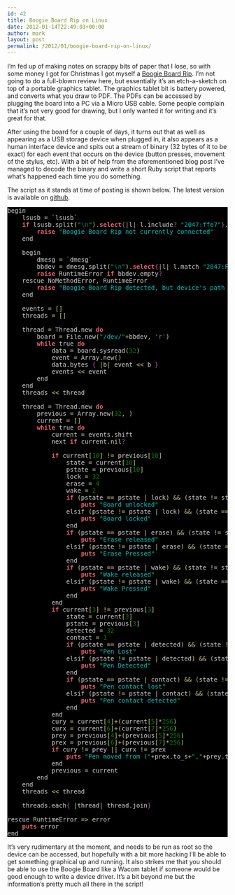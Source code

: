 ```yaml
---
id: 42
title: Boogie Board Rip on Linux
date: 2012-01-14T22:49:03+00:00
author: mark
layout: post
permalink: /2012/01/boogie-board-rip-on-linux/
---
```

I&#8217;m fed up of making notes on scrappy bits of paper that I lose, so with some money I got for Christmas I got myself a [Boogie Board Rip](http://www.amazon.co.uk/gp/product/B005ZPZ5XW/ref=as_li_qf_sp_asin_il_tl?ie=UTF8&tag=barrfrozwast-21&linkCode=as2&camp=1634&creative=6738&creativeASIN=B005ZPZ5XW). I&#8217;m not going to do a full-blown review here, but essentially it&#8217;s an etch-a-sketch on top of a portable graphics tablet. The graphics tablet bit is battery powered, and converts what you draw to PDF. The PDFs can be accessed by plugging the board into a PC via a Micro USB cable. Some people complain that it&#8217;s not very good for drawing, but I only wanted it for writing and it&#8217;s great for that.

After using the board for a couple of days, it turns out that as well as appearing as a USB storage device when plugged in, it also appears as a human interface device and spits out a stream of binary (32 bytes of it to be exact) for each event that occurs on the device (button presses, movement of the stylus, etc). With a bit of help from the aforementioned blog post I&#8217;ve managed to decode the binary and write a short Ruby script that reports what&#8217;s happened each time you do something.

The script as it stands at time of posting is shown below. The latest version is available on [github](https://github.com/marxjohnson/rubyboard).

<pre style='color:#d1d1d1;background:#000000;'>begin
    lsusb <span style='color:#d2cd86; '>=</span> `lsusb`
    <span style='color:#e66170; font-weight:bold; '>if</span> lsusb<span style='color:#d2cd86; '>.</span>split<span style='color:#d2cd86; '>(</span><span style='color:#02d045; '>"</span><span style='color:#008080; '>\n</span><span style='color:#02d045; '>"</span><span style='color:#d2cd86; '>)</span><span style='color:#d2cd86; '>.</span><span style='color:#e66170; font-weight:bold; '>select</span><span style='color:#b060b0; '>{</span><span style='color:#d2cd86; '>|</span>l<span style='color:#d2cd86; '>|</span> l<span style='color:#d2cd86; '>.</span>include<span style='color:#b060b0; '>?</span> <span style='color:#02d045; '>"</span><span style='color:#00c4c4; '>2047:ffe7</span><span style='color:#02d045; '>"</span><span style='color:#b060b0; '>}</span><span style='color:#d2cd86; '>.</span>count <span style='color:#d2cd86; '>=</span><span style='color:#d2cd86; '>=</span> <span style='color:#008c00; '></span>
        <span style='color:#e66170; font-weight:bold; '>raise</span> <span style='color:#02d045; '>"</span><span style='color:#00c4c4; '>Boogie Board Rip not currently connected</span><span style='color:#02d045; '>"</span>
    end

    begin
        dmesg <span style='color:#d2cd86; '>=</span> `dmesg`
        bbdev <span style='color:#d2cd86; '>=</span> dmesg<span style='color:#d2cd86; '>.</span>split<span style='color:#d2cd86; '>(</span><span style='color:#02d045; '>"</span><span style='color:#008080; '>\n</span><span style='color:#02d045; '>"</span><span style='color:#d2cd86; '>)</span><span style='color:#d2cd86; '>.</span><span style='color:#e66170; font-weight:bold; '>select</span><span style='color:#b060b0; '>{</span><span style='color:#d2cd86; '>|</span>l<span style='color:#d2cd86; '>|</span> l<span style='color:#d2cd86; '>.</span>match <span style='color:#02d045; '>"</span><span style='color:#00c4c4; '>2047:FFE7.*hidraw[0-9]</span><span style='color:#02d045; '>"</span><span style='color:#b060b0; '>}</span><span style='color:#d2cd86; '>.</span>pop<span style='color:#d2cd86; '>.</span>match<span style='color:#d2cd86; '>(</span><span style='color:#02d045; '>"</span><span style='color:#00c4c4; '>(hidraw[0-9]+)</span><span style='color:#02d045; '>"</span><span style='color:#d2cd86; '>)</span><span style='color:#d2cd86; '>.</span>to_s
        <span style='color:#e66170; font-weight:bold; '>raise</span> RuntimeError <span style='color:#e66170; font-weight:bold; '>if</span> bbdev<span style='color:#d2cd86; '>.</span>empty<span style='color:#b060b0; '>?</span> 
    rescue NoMethodError<span style='color:#d2cd86; '>,</span> RuntimeError
        <span style='color:#e66170; font-weight:bold; '>raise</span> <span style='color:#02d045; '>"</span><span style='color:#00c4c4; '>Boogie Board Rip detected, but device's path could not be determined</span><span style='color:#02d045; '>"</span>
    end

    events <span style='color:#d2cd86; '>=</span> <span style='color:#d2cd86; '>[</span><span style='color:#d2cd86; '>]</span>
    threads <span style='color:#d2cd86; '>=</span> <span style='color:#d2cd86; '>[</span><span style='color:#d2cd86; '>]</span>

    thread <span style='color:#d2cd86; '>=</span> Thread<span style='color:#d2cd86; '>.</span>new <span style='color:#e66170; font-weight:bold; '>do</span>
        board <span style='color:#d2cd86; '>=</span> File<span style='color:#d2cd86; '>.</span>new<span style='color:#d2cd86; '>(</span><span style='color:#02d045; '>"</span><span style='color:#00c4c4; '>/dev/</span><span style='color:#02d045; '>"</span><span style='color:#d2cd86; '>+</span>bbdev<span style='color:#d2cd86; '>,</span> <span style='color:#00c4c4; '>'r'</span><span style='color:#d2cd86; '>)</span>
        <span style='color:#e66170; font-weight:bold; '>while</span> true <span style='color:#e66170; font-weight:bold; '>do</span>
            data <span style='color:#d2cd86; '>=</span> board<span style='color:#d2cd86; '>.</span>sysread<span style='color:#d2cd86; '>(</span><span style='color:#008c00; '>32</span><span style='color:#d2cd86; '>)</span>
            event <span style='color:#d2cd86; '>=</span> Array<span style='color:#d2cd86; '>.</span>new<span style='color:#d2cd86; '>(</span><span style='color:#d2cd86; '>)</span>
            data<span style='color:#d2cd86; '>.</span>bytes <span style='color:#b060b0; '>{</span> <span style='color:#d2cd86; '>|</span>b<span style='color:#d2cd86; '>|</span> event <span style='color:#d2cd86; '>&lt;</span><span style='color:#d2cd86; '>&lt;</span> b <span style='color:#b060b0; '>}</span>
            events <span style='color:#d2cd86; '>&lt;</span><span style='color:#d2cd86; '>&lt;</span> event
        end
    end
    threads <span style='color:#d2cd86; '>&lt;</span><span style='color:#d2cd86; '>&lt;</span> thread

    thread <span style='color:#d2cd86; '>=</span> Thread<span style='color:#d2cd86; '>.</span>new <span style='color:#e66170; font-weight:bold; '>do</span>
        previous <span style='color:#d2cd86; '>=</span> Array<span style='color:#d2cd86; '>.</span>new<span style='color:#d2cd86; '>(</span><span style='color:#008c00; '>32</span><span style='color:#d2cd86; '>,</span> <span style='color:#008c00; '></span><span style='color:#d2cd86; '>)</span>
        current <span style='color:#d2cd86; '>=</span> <span style='color:#d2cd86; '>[</span><span style='color:#d2cd86; '>]</span>
        <span style='color:#e66170; font-weight:bold; '>while</span> true <span style='color:#e66170; font-weight:bold; '>do</span>
            current <span style='color:#d2cd86; '>=</span> events<span style='color:#d2cd86; '>.</span>shift
            next <span style='color:#e66170; font-weight:bold; '>if</span> current<span style='color:#d2cd86; '>.</span>nil<span style='color:#b060b0; '>?</span>

            <span style='color:#e66170; font-weight:bold; '>if</span> current<span style='color:#d2cd86; '>[</span><span style='color:#008c00; '>10</span><span style='color:#d2cd86; '>]</span> <span style='color:#d2cd86; '>!</span><span style='color:#d2cd86; '>=</span> previous<span style='color:#d2cd86; '>[</span><span style='color:#008c00; '>10</span><span style='color:#d2cd86; '>]</span>
                state <span style='color:#d2cd86; '>=</span> current<span style='color:#d2cd86; '>[</span><span style='color:#008c00; '>10</span><span style='color:#d2cd86; '>]</span>
                pstate <span style='color:#d2cd86; '>=</span> previous<span style='color:#d2cd86; '>[</span><span style='color:#008c00; '>10</span><span style='color:#d2cd86; '>]</span>
                lock <span style='color:#d2cd86; '>=</span> <span style='color:#008c00; '>32</span>
                erase <span style='color:#d2cd86; '>=</span> <span style='color:#008c00; '>4</span>
                wake <span style='color:#d2cd86; '>=</span> <span style='color:#008c00; '>2</span>
                <span style='color:#e66170; font-weight:bold; '>if</span> <span style='color:#d2cd86; '>(</span>pstate <span style='color:#d2cd86; '>=</span><span style='color:#d2cd86; '>=</span> pstate <span style='color:#d2cd86; '>|</span> lock<span style='color:#d2cd86; '>)</span> <span style='color:#d2cd86; '>&</span><span style='color:#d2cd86; '>&</span> <span style='color:#d2cd86; '>(</span>state <span style='color:#d2cd86; '>!</span><span style='color:#d2cd86; '>=</span> state <span style='color:#d2cd86; '>|</span> lock<span style='color:#d2cd86; '>)</span>
                    <span style='color:#e66170; font-weight:bold; '>puts</span> <span style='color:#02d045; '>"</span><span style='color:#00c4c4; '>Board unlocked</span><span style='color:#02d045; '>"</span>
                elsif <span style='color:#d2cd86; '>(</span>pstate <span style='color:#d2cd86; '>!</span><span style='color:#d2cd86; '>=</span> pstate <span style='color:#d2cd86; '>|</span> lock<span style='color:#d2cd86; '>)</span> <span style='color:#d2cd86; '>&</span><span style='color:#d2cd86; '>&</span> <span style='color:#d2cd86; '>(</span>state <span style='color:#d2cd86; '>=</span><span style='color:#d2cd86; '>=</span> state <span style='color:#d2cd86; '>|</span> lock<span style='color:#d2cd86; '>)</span>
                    <span style='color:#e66170; font-weight:bold; '>puts</span> <span style='color:#02d045; '>"</span><span style='color:#00c4c4; '>Board locked</span><span style='color:#02d045; '>"</span>
                end
                <span style='color:#e66170; font-weight:bold; '>if</span> <span style='color:#d2cd86; '>(</span>pstate <span style='color:#d2cd86; '>=</span><span style='color:#d2cd86; '>=</span> pstate <span style='color:#d2cd86; '>|</span> erase<span style='color:#d2cd86; '>)</span> <span style='color:#d2cd86; '>&</span><span style='color:#d2cd86; '>&</span> <span style='color:#d2cd86; '>(</span>state <span style='color:#d2cd86; '>!</span><span style='color:#d2cd86; '>=</span> state <span style='color:#d2cd86; '>|</span> erase<span style='color:#d2cd86; '>)</span>
                    <span style='color:#e66170; font-weight:bold; '>puts</span> <span style='color:#02d045; '>"</span><span style='color:#00c4c4; '>Erase released</span><span style='color:#02d045; '>"</span>
                elsif <span style='color:#d2cd86; '>(</span>pstate <span style='color:#d2cd86; '>!</span><span style='color:#d2cd86; '>=</span> pstate <span style='color:#d2cd86; '>|</span> erase<span style='color:#d2cd86; '>)</span> <span style='color:#d2cd86; '>&</span><span style='color:#d2cd86; '>&</span> <span style='color:#d2cd86; '>(</span>state <span style='color:#d2cd86; '>=</span><span style='color:#d2cd86; '>=</span> state <span style='color:#d2cd86; '>|</span> erase<span style='color:#d2cd86; '>)</span>
                    <span style='color:#e66170; font-weight:bold; '>puts</span> <span style='color:#02d045; '>"</span><span style='color:#00c4c4; '>Erase Pressed</span><span style='color:#02d045; '>"</span>
                end
                <span style='color:#e66170; font-weight:bold; '>if</span> <span style='color:#d2cd86; '>(</span>pstate <span style='color:#d2cd86; '>=</span><span style='color:#d2cd86; '>=</span> pstate <span style='color:#d2cd86; '>|</span> wake<span style='color:#d2cd86; '>)</span> <span style='color:#d2cd86; '>&</span><span style='color:#d2cd86; '>&</span> <span style='color:#d2cd86; '>(</span>state <span style='color:#d2cd86; '>!</span><span style='color:#d2cd86; '>=</span> state <span style='color:#d2cd86; '>|</span> wake<span style='color:#d2cd86; '>)</span>
                    <span style='color:#e66170; font-weight:bold; '>puts</span> <span style='color:#02d045; '>"</span><span style='color:#00c4c4; '>Wake released</span><span style='color:#02d045; '>"</span>
                elsif <span style='color:#d2cd86; '>(</span>pstate <span style='color:#d2cd86; '>!</span><span style='color:#d2cd86; '>=</span> pstate <span style='color:#d2cd86; '>|</span> wake<span style='color:#d2cd86; '>)</span> <span style='color:#d2cd86; '>&</span><span style='color:#d2cd86; '>&</span> <span style='color:#d2cd86; '>(</span>state <span style='color:#d2cd86; '>=</span><span style='color:#d2cd86; '>=</span> state <span style='color:#d2cd86; '>|</span> wake<span style='color:#d2cd86; '>)</span>
                    <span style='color:#e66170; font-weight:bold; '>puts</span> <span style='color:#02d045; '>"</span><span style='color:#00c4c4; '>Wake Pressed</span><span style='color:#02d045; '>"</span>
                end
            end
            <span style='color:#e66170; font-weight:bold; '>if</span> current<span style='color:#d2cd86; '>[</span><span style='color:#008c00; '>3</span><span style='color:#d2cd86; '>]</span> <span style='color:#d2cd86; '>!</span><span style='color:#d2cd86; '>=</span> previous<span style='color:#d2cd86; '>[</span><span style='color:#008c00; '>3</span><span style='color:#d2cd86; '>]</span>
                state <span style='color:#d2cd86; '>=</span> current<span style='color:#d2cd86; '>[</span><span style='color:#008c00; '>3</span><span style='color:#d2cd86; '>]</span>
                pstate <span style='color:#d2cd86; '>=</span> previous<span style='color:#d2cd86; '>[</span><span style='color:#008c00; '>3</span><span style='color:#d2cd86; '>]</span>
                detected <span style='color:#d2cd86; '>=</span> <span style='color:#008c00; '>32</span>
                contact <span style='color:#d2cd86; '>=</span> <span style='color:#008c00; '>1</span>
                <span style='color:#e66170; font-weight:bold; '>if</span> <span style='color:#d2cd86; '>(</span>pstate <span style='color:#d2cd86; '>=</span><span style='color:#d2cd86; '>=</span> pstate <span style='color:#d2cd86; '>|</span> detected<span style='color:#d2cd86; '>)</span> <span style='color:#d2cd86; '>&</span><span style='color:#d2cd86; '>&</span> <span style='color:#d2cd86; '>(</span>state <span style='color:#d2cd86; '>!</span><span style='color:#d2cd86; '>=</span> state <span style='color:#d2cd86; '>|</span> detected<span style='color:#d2cd86; '>)</span>
                    <span style='color:#e66170; font-weight:bold; '>puts</span> <span style='color:#02d045; '>"</span><span style='color:#00c4c4; '>Pen Lost</span><span style='color:#02d045; '>"</span>
                elsif <span style='color:#d2cd86; '>(</span>pstate <span style='color:#d2cd86; '>!</span><span style='color:#d2cd86; '>=</span> pstate <span style='color:#d2cd86; '>|</span> detected<span style='color:#d2cd86; '>)</span> <span style='color:#d2cd86; '>&</span><span style='color:#d2cd86; '>&</span> <span style='color:#d2cd86; '>(</span>state <span style='color:#d2cd86; '>=</span><span style='color:#d2cd86; '>=</span> state <span style='color:#d2cd86; '>|</span> detected<span style='color:#d2cd86; '>)</span>
                    <span style='color:#e66170; font-weight:bold; '>puts</span> <span style='color:#02d045; '>"</span><span style='color:#00c4c4; '>Pen Detected</span><span style='color:#02d045; '>"</span>
                end
                <span style='color:#e66170; font-weight:bold; '>if</span> <span style='color:#d2cd86; '>(</span>pstate <span style='color:#d2cd86; '>=</span><span style='color:#d2cd86; '>=</span> pstate <span style='color:#d2cd86; '>|</span> contact<span style='color:#d2cd86; '>)</span> <span style='color:#d2cd86; '>&</span><span style='color:#d2cd86; '>&</span> <span style='color:#d2cd86; '>(</span>state <span style='color:#d2cd86; '>!</span><span style='color:#d2cd86; '>=</span> state <span style='color:#d2cd86; '>|</span> contact<span style='color:#d2cd86; '>)</span>
                    <span style='color:#e66170; font-weight:bold; '>puts</span> <span style='color:#02d045; '>"</span><span style='color:#00c4c4; '>Pen contact lost</span><span style='color:#02d045; '>"</span>
                elsif <span style='color:#d2cd86; '>(</span>pstate <span style='color:#d2cd86; '>!</span><span style='color:#d2cd86; '>=</span> pstate <span style='color:#d2cd86; '>|</span> contact<span style='color:#d2cd86; '>)</span> <span style='color:#d2cd86; '>&</span><span style='color:#d2cd86; '>&</span> <span style='color:#d2cd86; '>(</span>state <span style='color:#d2cd86; '>=</span><span style='color:#d2cd86; '>=</span> state <span style='color:#d2cd86; '>|</span> contact<span style='color:#d2cd86; '>)</span>
                    <span style='color:#e66170; font-weight:bold; '>puts</span> <span style='color:#02d045; '>"</span><span style='color:#00c4c4; '>Pen contact detected</span><span style='color:#02d045; '>"</span>
                end
            end
            cury <span style='color:#d2cd86; '>=</span> current<span style='color:#d2cd86; '>[</span><span style='color:#008c00; '>4</span><span style='color:#d2cd86; '>]</span><span style='color:#d2cd86; '>+</span><span style='color:#d2cd86; '>(</span>current<span style='color:#d2cd86; '>[</span><span style='color:#008c00; '>5</span><span style='color:#d2cd86; '>]</span><span style='color:#d2cd86; '>*</span><span style='color:#008c00; '>256</span><span style='color:#d2cd86; '>)</span>
            curx <span style='color:#d2cd86; '>=</span> current<span style='color:#d2cd86; '>[</span><span style='color:#008c00; '>6</span><span style='color:#d2cd86; '>]</span><span style='color:#d2cd86; '>+</span><span style='color:#d2cd86; '>(</span>current<span style='color:#d2cd86; '>[</span><span style='color:#008c00; '>7</span><span style='color:#d2cd86; '>]</span><span style='color:#d2cd86; '>*</span><span style='color:#008c00; '>256</span><span style='color:#d2cd86; '>)</span>
            prey <span style='color:#d2cd86; '>=</span> previous<span style='color:#d2cd86; '>[</span><span style='color:#008c00; '>4</span><span style='color:#d2cd86; '>]</span><span style='color:#d2cd86; '>+</span><span style='color:#d2cd86; '>(</span>previous<span style='color:#d2cd86; '>[</span><span style='color:#008c00; '>5</span><span style='color:#d2cd86; '>]</span><span style='color:#d2cd86; '>*</span><span style='color:#008c00; '>256</span><span style='color:#d2cd86; '>)</span>
            prex <span style='color:#d2cd86; '>=</span> previous<span style='color:#d2cd86; '>[</span><span style='color:#008c00; '>6</span><span style='color:#d2cd86; '>]</span><span style='color:#d2cd86; '>+</span><span style='color:#d2cd86; '>(</span>previous<span style='color:#d2cd86; '>[</span><span style='color:#008c00; '>7</span><span style='color:#d2cd86; '>]</span><span style='color:#d2cd86; '>*</span><span style='color:#008c00; '>256</span><span style='color:#d2cd86; '>)</span>
            <span style='color:#e66170; font-weight:bold; '>if</span> cury <span style='color:#d2cd86; '>!</span><span style='color:#d2cd86; '>=</span> prey <span style='color:#d2cd86; '>|</span><span style='color:#d2cd86; '>|</span> curx <span style='color:#d2cd86; '>!</span><span style='color:#d2cd86; '>=</span> prex
                <span style='color:#e66170; font-weight:bold; '>puts</span> <span style='color:#02d045; '>"</span><span style='color:#00c4c4; '>Pen moved from (</span><span style='color:#02d045; '>"</span><span style='color:#d2cd86; '>+</span>prex<span style='color:#d2cd86; '>.</span>to_s<span style='color:#d2cd86; '>+</span><span style='color:#02d045; '>"</span><span style='color:#00c4c4; '>,</span><span style='color:#02d045; '>"</span><span style='color:#d2cd86; '>+</span>prey<span style='color:#d2cd86; '>.</span>to_s<span style='color:#d2cd86; '>+</span><span style='color:#02d045; '>"</span><span style='color:#00c4c4; '>) to (</span><span style='color:#02d045; '>"</span><span style='color:#d2cd86; '>+</span>curx<span style='color:#d2cd86; '>.</span>to_s<span style='color:#d2cd86; '>+</span><span style='color:#02d045; '>"</span><span style='color:#00c4c4; '>,</span><span style='color:#02d045; '>"</span><span style='color:#d2cd86; '>+</span>cury<span style='color:#d2cd86; '>.</span>to_s<span style='color:#d2cd86; '>+</span><span style='color:#02d045; '>"</span><span style='color:#00c4c4; '>)</span><span style='color:#02d045; '>"</span>
            end    
            previous <span style='color:#d2cd86; '>=</span> current
        end
    end
    threads <span style='color:#d2cd86; '>&lt;</span><span style='color:#d2cd86; '>&lt;</span> thread

    threads<span style='color:#d2cd86; '>.</span>each<span style='color:#b060b0; '>{</span> <span style='color:#d2cd86; '>|</span>thread<span style='color:#d2cd86; '>|</span> thread<span style='color:#d2cd86; '>.</span>join<span style='color:#b060b0; '>}</span>
    
rescue RuntimeError <span style='color:#d2cd86; '>=</span><span style='color:#d2cd86; '>></span> error
    <span style='color:#e66170; font-weight:bold; '>puts</span> error
end
</pre>

It&#8217;s very rudimentary at the moment, and needs to be run as root so the device can be accessed, but hopefully with a bit more hacking I&#8217;ll be able to get something graphical up and running. It also strikes me that you should be able to use the Boogie Board like a Wacom tablet if someone would be good enough to write a device driver. It&#8217;s a bit beyond me but the information&#8217;s pretty much all there in the script!
